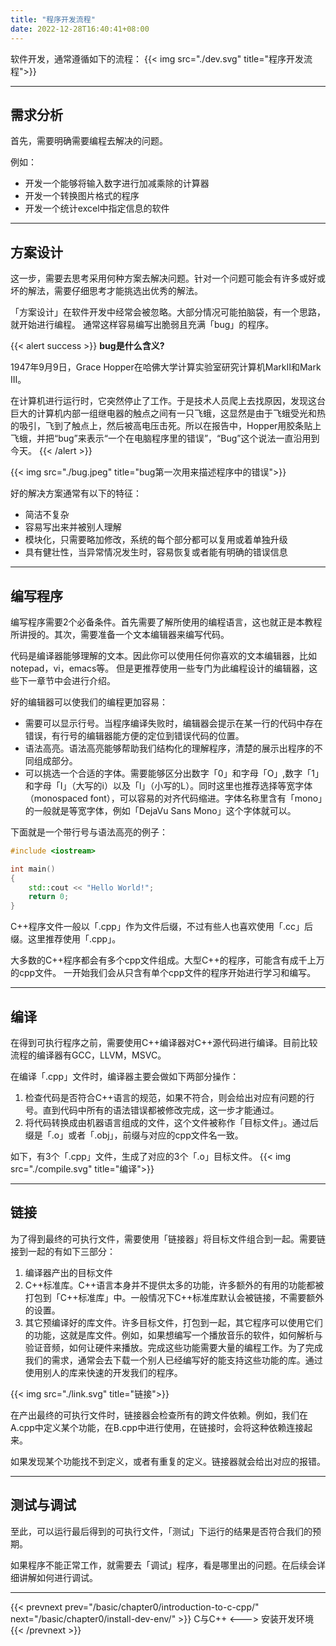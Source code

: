 ```yaml
---
title: "程序开发流程"
date: 2022-12-28T16:40:41+08:00
---
```


软件开发，通常遵循如下的流程：
{{< img src="./dev.svg" title="程序开发流程">}}

***

## 需求分析

首先，需要明确需要编程去解决的问题。

例如：

* 开发一个能够将输入数字进行加减乘除的计算器
* 开发一个转换图片格式的程序
* 开发一个统计excel中指定信息的软件

***

## 方案设计

这一步，需要去思考采用何种方案去解决问题。针对一个问题可能会有许多或好或坏的解法，需要仔细思考才能挑选出优秀的解法。

「方案设计」在软件开发中经常会被忽略。大部分情况可能拍脑袋，有一个思路，就开始进行编程。
通常这样容易编写出脆弱且充满「bug」的程序。

{{< alert success >}}
**bug是什么含义?**

1947年9月9日，Grace Hopper在哈佛大学计算实验室研究计算机MarkII和Mark III。

在计算机进行运行时，它突然停止了工作。于是技术人员爬上去找原因，发现这台巨大的计算机内部一组继电器的触点之间有一只飞蛾，这显然是由于飞蛾受光和热的吸引，飞到了触点上，然后被高电压击死。所以在报告中，Hopper用胶条贴上飞蛾，并把“bug”来表示“一个在电脑程序里的错误”，“Bug”这个说法一直沿用到今天。
{{< /alert >}}

{{< img src="./bug.jpeg" title="bug第一次用来描述程序中的错误">}}

好的解决方案通常有以下的特征：
* 简洁不复杂
* 容易写出来并被别人理解
* 模块化，只需要略加修改，系统的每个部分都可以复用或着单独升级
* 具有健壮性，当异常情况发生时，容易恢复或者能有明确的错误信息

***

## 编写程序

编写程序需要2个必备条件。首先需要了解所使用的编程语言，这也就正是本教程所讲授的。其次，需要准备一个文本编辑器来编写代码。

代码是编译器能够理解的文本。因此你可以使用任何你喜欢的文本编辑器，比如notepad，vi，emacs等。
但是更推荐使用一些专门为此编程设计的编辑器，这些下一章节中会进行介绍。

好的编辑器可以使我们的编程更加容易：

* 需要可以显示行号。当程序编译失败时，编辑器会提示在某一行的代码中存在错误，有行号的编辑器能方便的定位到错误代码的位置。
* 语法高亮。语法高亮能够帮助我们结构化的理解程序，清楚的展示出程序的不同组成部分。
* 可以挑选一个合适的字体。需要能够区分出数字「0」和字母「O」,数字「1」和字母「I」（大写的i）以及「l」（小写的L）。同时这里也推荐选择等宽字体（monospaced font），可以容易的对齐代码缩进。字体名称里含有「mono」的一般就是等宽字体，例如「DejaVu Sans Mono」这个字体就可以。

下面就是一个带行号与语法高亮的例子：
```C++
#include <iostream>

int main()
{
    std::cout << "Hello World!";
    return 0;
}
```

C++程序文件一般以「.cpp」作为文件后缀，不过有些人也喜欢使用「.cc」后缀。这里推荐使用「.cpp」。

大多数的C++程序都会有多个cpp文件组成。大型C++的程序，可能含有成千上万的cpp文件。
一开始我们会从只含有单个cpp文件的程序开始进行学习和编写。

***

## 编译

在得到可执行程序之前，需要使用C++编译器对C++源代码进行编译。目前比较流程的编译器有GCC，LLVM，MSVC。

在编译「.cpp」文件时，编译器主要会做如下两部分操作：

1. 检查代码是否符合C++语言的规范，如果不符合，则会给出对应有问题的行号。直到代码中所有的语法错误都被修改完成，这一步才能通过。
2. 将代码转换成由机器语言组成的文件，这个文件被称作「目标文件」。通过后缀是「.o」或者「.obj」，前缀与对应的cpp文件名一致。

如下，有3个「.cpp」文件，生成了对应的3个「.o」目标文件。
{{< img src="./compile.svg" title="编译">}}

***

## 链接

为了得到最终的可执行文件，需要使用「链接器」将目标文件组合到一起。需要链接到一起的有如下三部分：

1. 编译器产出的目标文件
2. C++标准库。C++语言本身并不提供太多的功能，许多额外的有用的功能都被打包到「C++标准库」中。一般情况下C++标准库默认会被链接，不需要额外的设置。
3. 其它预编译好的库文件。许多目标文件，打包到一起，其它程序可以使用它们的功能，这就是库文件。例如，如果想编写一个播放音乐的软件，如何解析与验证音频，如何让硬件来播放。完成这些功能需要大量的编程工作。为了完成我们的需求，通常会去下载一个别人已经编写好的能支持这些功能的库。通过使用别人的库来快速的开发我们的程序。

{{< img src="./link.svg" title="链接">}}

在产出最终的可执行文件时，链接器会检查所有的跨文件依赖。例如，我们在A.cpp中定义某个功能，在B.cpp中进行使用，在链接时，会将这种依赖连接起来。

如果发现某个功能找不到定义，或者有重复的定义。链接器就会给出对应的报错。

***

## 测试与调试

至此，可以运行最后得到的可执行文件，「测试」下运行的结果是否符合我们的预期。

如果程序不能正常工作，就需要去「调试」程序，看是哪里出的问题。在后续会详细讲解如何进行调试。

***

{{< prevnext prev="/basic/chapter0/introduction-to-c-cpp/" next="/basic/chapter0/install-dev-env/" >}}
C与C++
<--->
安装开发环境
{{< /prevnext >}}
